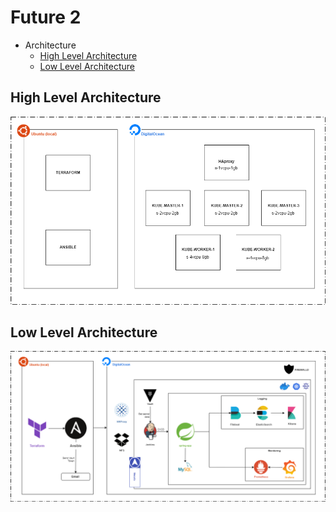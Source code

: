 # Future 2

- Architecture
    * <a href="#high-level">High Level Architecture</a>
    * <a href="#low-level">Low Level Architecture</a>

## High Level Architecture
<justify></justify>
<a id="high-level"></a>
<p></p>

![high-level](img/high-level-architecture.png)

## Low Level Architecture
<justify></justify>
<a id="low-level"></a>
<p></p>

![low-level](img/low-level-architecture.png)